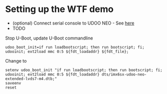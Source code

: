 # Setting up the WTF demo

* (optional) Connect serial console to UDOO NEO - See [here](http://gmacario.github.io/howto/udoo/neo/embedded/software/development/2015/11/08/connecting-to-udoo-neo-serial-console.html)
* TODO

Stop U-Boot, update U-Boot commandline

```
udoo_boot_init=if run loadbootscript; then run bootscript; fi; udooinit; ext2load mmc 0:5 ${fdt_loadaddr} ${fdt_file};
```

Change to

```
setenv udoo_boot_init "if run loadbootscript; then run bootscript; fi; udooinit; ext2load mmc 0:5 ${fdt_loadaddr} dts/imx6sx-udoo-neo-extended-lvds7-m4.dtb;"
saveenv
reset
```

<!-- EOF -->
